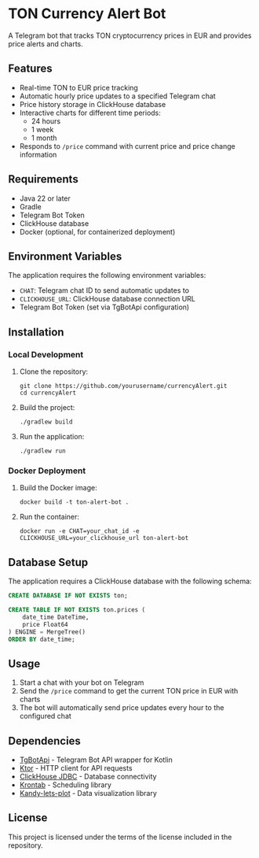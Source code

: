# TON Currency Alert Bot

A Telegram bot that tracks TON cryptocurrency prices in EUR and provides price alerts and charts.

## Features

- Real-time TON to EUR price tracking
- Automatic hourly price updates to a specified Telegram chat
- Price history storage in ClickHouse database
- Interactive charts for different time periods:
  - 24 hours
  - 1 week
  - 1 month
- Responds to `/price` command with current price and price change information

## Requirements

- Java 22 or later
- Gradle
- Telegram Bot Token
- ClickHouse database
- Docker (optional, for containerized deployment)

## Environment Variables

The application requires the following environment variables:

- `CHAT`: Telegram chat ID to send automatic updates to
- `CLICKHOUSE_URL`: ClickHouse database connection URL
- Telegram Bot Token (set via TgBotApi configuration)

## Installation

### Local Development

1. Clone the repository:
   ```
   git clone https://github.com/yourusername/currencyAlert.git
   cd currencyAlert
   ```

2. Build the project:
   ```
   ./gradlew build
   ```

3. Run the application:
   ```
   ./gradlew run
   ```

### Docker Deployment

1. Build the Docker image:
   ```
   docker build -t ton-alert-bot .
   ```

2. Run the container:
   ```
   docker run -e CHAT=your_chat_id -e CLICKHOUSE_URL=your_clickhouse_url ton-alert-bot
   ```

## Database Setup

The application requires a ClickHouse database with the following schema:

```sql
CREATE DATABASE IF NOT EXISTS ton;

CREATE TABLE IF NOT EXISTS ton.prices (
    date_time DateTime,
    price Float64
) ENGINE = MergeTree()
ORDER BY date_time;
```

## Usage

1. Start a chat with your bot on Telegram
2. Send the `/price` command to get the current TON price in EUR with charts
3. The bot will automatically send price updates every hour to the configured chat

## Dependencies

- [TgBotApi](https://github.com/InsanusMokrassar/TelegramBotAPI) - Telegram Bot API wrapper for Kotlin
- [Ktor](https://ktor.io/) - HTTP client for API requests
- [ClickHouse JDBC](https://github.com/ClickHouse/clickhouse-jdbc) - Database connectivity
- [Krontab](https://github.com/InsanusMokrassar/krontab) - Scheduling library
- [Kandy-lets-plot](https://github.com/Kotlin/kandy) - Data visualization library

## License

This project is licensed under the terms of the license included in the repository.